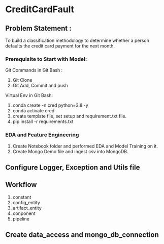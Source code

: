 # CreditCardFault
## Problem Statement :
To build a classification methodology to determine whether a person defaults the credit card payment for the next month. 

### Prerequisite to Start with Model:
Git Commands in Git Bash :
1. Git Clone
2. Git Add, Commit and push

Virtual Env in Git Bash:
1. conda create -n cred python=3.8 -y
2. conda activate cred
3. create template file, set setup and requirement.txt file.
4. pip install -r requirements.txt

### EDA and Feature Engineering
1. Create Notebook folder and performed EDA and Model Training on it.
2. Create Mongo Demo file and ingest csv into MongoDB.

## Configure Logger, Exception and Utils file

## Workflow
1. constant
2. config_entity
3. artifact_entity
4. conponent
5. pipeline

## Create data_access and mongo_db_connection